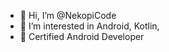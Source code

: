 - 👋 Hi, I’m @NekopiCode
- 👀 I’m interested in Android, Kotlin, 
- 🌱 Certified Android Developer

<!---
NekopiCode/NekopiCode is a ✨ special ✨ repository because its `README.md` (this file) appears on your GitHub profile.
You can click the Preview link to take a look at your changes.
--->
